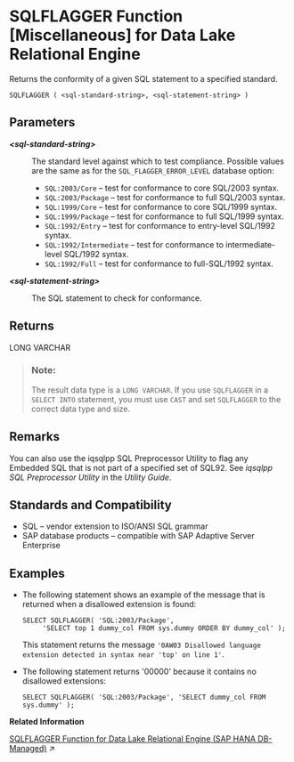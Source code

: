 <!-- loioa581e75f84f210158c3cd3ba6b97a9eb -->

# SQLFLAGGER Function \[Miscellaneous\] for Data Lake Relational Engine

Returns the conformity of a given SQL statement to a specified standard.



```
SQLFLAGGER ( <sql-standard-string>, <sql-statement-string> )
```



<a name="loioa581e75f84f210158c3cd3ba6b97a9eb__SQLFLAGGER_parm1"/>

## Parameters


<dl>
<dt><b>

*<sql-standard-string\>*

</b></dt>
<dd>

The standard level against which to test compliance. Possible values are the same as for the `SQL_FLAGGER_ERROR_LEVEL` database option:

-   `SQL:2003/Core` – test for conformance to core SQL/2003 syntax.
-   `SQL:2003/Package` – test for conformance to full SQL/2003 syntax.
-   `SQL:1999/Core` – test for conformance to core SQL/1999 syntax.
-   `SQL:1999/Package` – test for conformance to full SQL/1999 syntax.
-   `SQL:1992/Entry` – test for conformance to entry-level SQL/1992 syntax.
-   `SQL:1992/Intermediate` – test for conformance to intermediate-level SQL/1992 syntax.
-   `SQL:1992/Full` – test for conformance to full-SQL/1992 syntax.



</dd><dt><b>

*<sql-statement-string\>*

</b></dt>
<dd>

The SQL statement to check for conformance.



</dd>
</dl>



<a name="loioa581e75f84f210158c3cd3ba6b97a9eb__SQLFLAGGER_eturns1"/>

## Returns

LONG VARCHAR

> ### Note:  
> The result data type is a `LONG VARCHAR`. If you use `SQLFLAGGER` in a `SELECT INTO` statement, you must use `CAST` and set `SQLFLAGGER` to the correct data type and size.



<a name="loioa581e75f84f210158c3cd3ba6b97a9eb__SQLFLAGGER_remarks1"/>

## Remarks

You can also use the iqsqlpp SQL Preprocessor Utility to flag any Embedded SQL that is not part of a specified set of SQL92. See *iqsqlpp SQL Preprocessor Utility* in the *Utility Guide*.



<a name="loioa581e75f84f210158c3cd3ba6b97a9eb__SQLFLAGGER_standards1"/>

## Standards and Compatibility

-   SQL – vendor extension to ISO/ANSI SQL grammar
-   SAP database products – compatible with SAP Adaptive Server Enterprise



<a name="loioa581e75f84f210158c3cd3ba6b97a9eb__SQLFLAGGER_examples1"/>

## Examples

-   The following statement shows an example of the message that is returned when a disallowed extension is found:

    ```
    SELECT SQLFLAGGER( 'SQL:2003/Package',
         'SELECT top 1 dummy_col FROM sys.dummy ORDER BY dummy_col' );
    ```

    This statement returns the message `'0AW03 Disallowed language extension detected in syntax near 'top' on line 1'`.

-   The following statement returns '00000' because it contains no disallowed extensions:

    ```
    SELECT SQLFLAGGER( 'SQL:2003/Package', 'SELECT dummy_col FROM sys.dummy' );
    ```


**Related Information**  


[SQLFLAGGER Function for Data Lake Relational Engine (SAP HANA DB-Managed)](https://help.sap.com/viewer/a898e08b84f21015969fa437e89860c8/2023_2_QRC/en-US/52950a0cb81b4e09a835e1c464f11a64.html "Returns the conformity of a given SQL statement to a specified standard.") :arrow_upper_right:

